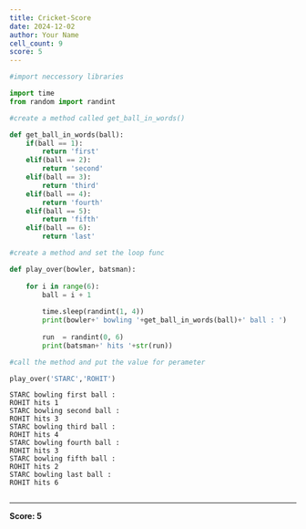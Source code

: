 ```yaml
---
title: Cricket-Score
date: 2024-12-02
author: Your Name
cell_count: 9
score: 5
---
```


```python
#import neccessory libraries
```


```python
import time
from random import randint
```


```python
#create a method called get_ball_in_words()
```


```python
def get_ball_in_words(ball):
    if(ball == 1):
        return 'first'
    elif(ball == 2):
        return 'second'
    elif(ball == 3):
        return 'third'
    elif(ball == 4):
        return 'fourth'
    elif(ball == 5):
        return 'fifth'
    elif(ball == 6):
        return 'last' 
```


```python
#create a method and set the loop func
```


```python
def play_over(bowler, batsman):
    
    for i in range(6):       
        ball = i + 1
             
        time.sleep(randint(1, 4))
        print(bowler+' bowling '+get_ball_in_words(ball)+' ball : ')
        
        run  = randint(0, 6)
        print(batsman+' hits '+str(run))
```


```python
#call the method and put the value for perameter
```


```python
play_over('STARC','ROHIT')
```

    STARC bowling first ball : 
    ROHIT hits 1
    STARC bowling second ball : 
    ROHIT hits 3
    STARC bowling third ball : 
    ROHIT hits 4
    STARC bowling fourth ball : 
    ROHIT hits 3
    STARC bowling fifth ball : 
    ROHIT hits 2
    STARC bowling last ball : 
    ROHIT hits 6



```python

```


---
**Score: 5**
